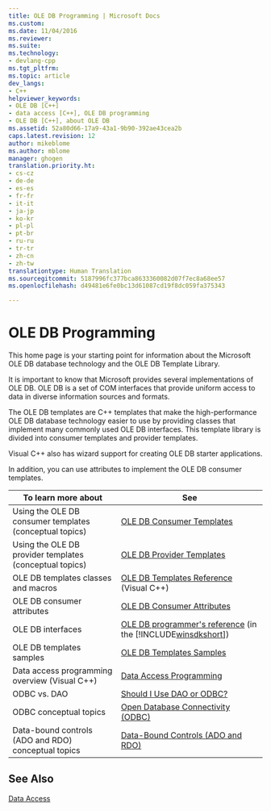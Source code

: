 ```yaml
---
title: OLE DB Programming | Microsoft Docs
ms.custom: 
ms.date: 11/04/2016
ms.reviewer: 
ms.suite: 
ms.technology:
- devlang-cpp
ms.tgt_pltfrm: 
ms.topic: article
dev_langs:
- C++
helpviewer_keywords:
- OLE DB [C++]
- data access [C++], OLE DB programming
- OLE DB [C++], about OLE DB
ms.assetid: 52a80d66-17a9-43a1-9b90-392ae43cea2b
caps.latest.revision: 12
author: mikeblome
ms.author: mblome
manager: ghogen
translation.priority.ht:
- cs-cz
- de-de
- es-es
- fr-fr
- it-it
- ja-jp
- ko-kr
- pl-pl
- pt-br
- ru-ru
- tr-tr
- zh-cn
- zh-tw
translationtype: Human Translation
ms.sourcegitcommit: 5187996fc377bca8633360082d07f7ec8a68ee57
ms.openlocfilehash: d49481e6fe0bc13d61087cd19f8dc059fa375343

---
```

# OLE DB Programming
This home page is your starting point for information about the Microsoft OLE DB database technology and the OLE DB Template Library.  
  
 It is important to know that Microsoft provides several implementations of OLE DB. OLE DB is a set of COM interfaces that provide uniform access to data in diverse information sources and formats.  
  
 The OLE DB templates are C++ templates that make the high-performance OLE DB database technology easier to use by providing classes that implement many commonly used OLE DB interfaces. This template library is divided into consumer templates and provider templates.  
  
 Visual C++ also has wizard support for creating OLE DB starter applications.  
  
 In addition, you can use attributes to implement the OLE DB consumer templates.  
  
|To learn more about|See|  
|-------------------------|---------|  
|Using the OLE DB consumer templates (conceptual topics)|[OLE DB Consumer Templates](../../data/oledb/ole-db-consumer-templates-cpp.md)|  
|Using the OLE DB provider templates (conceptual topics)|[OLE DB Provider Templates](../../data/oledb/ole-db-provider-templates-cpp.md)|  
|OLE DB templates classes and macros|[OLE DB Templates Reference](../../data/oledb/ole-db-templates.md) (Visual C++)|  
|OLE DB consumer attributes|[OLE DB Consumer Attributes](../../windows/ole-db-consumer-attributes.md)|  
|OLE DB interfaces|[OLE DB programmer's reference](https://msdn.microsoft.com/en-us/library/ms713643.aspx) (in the [!INCLUDE[winsdkshort](../../atl-mfc-shared/reference/includes/winsdkshort_md.md)])|  
|OLE DB templates samples|[OLE DB Templates Samples](http://msdn.microsoft.com/en-us/08958863-0b5f-41ad-ae99-fca7440c553c)|  
|Data access programming overview (Visual C++)|[Data Access Programming](../../data/data-access-programming-mfc-atl.md)|  
|ODBC vs. DAO|[Should I Use DAO or ODBC?](../../data/should-i-use-dao-or-odbc-q.md)|  
|ODBC conceptual topics|[Open Database Connectivity (ODBC)](../../data/odbc/open-database-connectivity-odbc.md)|  
|Data-bound controls (ADO and RDO) conceptual topics|[Data-Bound Controls (ADO and RDO)](../../data/ado-rdo/data-bound-controls-ado-and-rdo.md)|  
  
## See Also  
 [Data Access](http://msdn.microsoft.com/library/a9455752-39c4-4457-b14e-197772d3df0b)


<!--HONumber=Jan17_HO1-->


